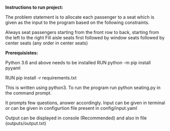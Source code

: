**Instructions to run project:**

The problem statement is to allocate each passenger to a seat which is given as the input to the program based on the following constraints.

Always seat passengers starting from the front row to back, starting from the left to the right
Fill aisle seats first followed by window seats followed by center seats (any order in center seats)

**Prerequisistes:**

Python 3.6 and above needs to be installed
RUN python -m pip install pyyaml

RUN pip install -r requirements.txt

This is written using python3. To run the program run python seating.py in the command prompt.

It prompts few questions, answer accordingly. Input can be given in terminal or can be given in
configurtion file present in config/input.yaml

Output can be displayed in console (Recommended) and also in file (outputs/output.txt)
